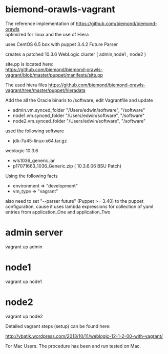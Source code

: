 biemond-orawls-vagrant
=======================

The reference implementation of https://github.com/biemond/biemond-orawls  
optimized for linux and the use of Hiera  

uses CentOS 6.5 box with puppet 3.4.2 Future Parser

creates a patched 10.3.6 WebLogic cluster ( admin,node1 , node2 )


site.pp is located here:  
https://github.com/biemond/biemond-orawls-vagrant/blob/master/puppet/manifests/site.pp  

The used hiera files https://github.com/biemond/biemond-orawls-vagrant/tree/master/puppet/hieradata

Add the all the Oracle binaris to /software, edit Vagrantfile and update
- admin.vm.synced_folder "/Users/edwin/software", "/software"
- node1.vm.synced_folder "/Users/edwin/software", "/software"
- node2.vm.synced_folder "/Users/edwin/software", "/software"


used the following software
- jdk-7u45-linux-x64.tar.gz

weblogic 10.3.6
- wls1036_generic.jar
- p17071663_1036_Generic.zip ( 10.3.6.06 BSU Patch)

Using the following facts

- environment => "development"
- vm_type     => "vagrant"

also need to set "--parser future" (Puppet >= 3.40) to the puppet configuration, cause it uses lambda expressions for collection of yaml entries from application_One and application_Two


# admin server  
vagrant up admin

# node1  
vagrant up node1

# node2  
vagrant up node2


Detailed vagrant steps (setup) can be found here:

http://vbatik.wordpress.com/2013/10/11/weblogic-12-1-2-00-with-vagrant/

For Mac Users.  The procedure has been and run tested on Mac.
